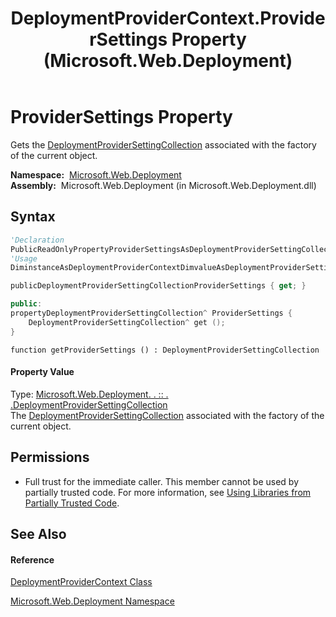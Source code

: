 ﻿---
title: DeploymentProviderContext.ProviderSettings Property  (Microsoft.Web.Deployment)
TOCTitle: ProviderSettings Property
ms:assetid: P:Microsoft.Web.Deployment.DeploymentProviderContext.ProviderSettings
ms:mtpsurl: https://msdn.microsoft.com/en-us/library/microsoft.web.deployment.deploymentprovidercontext.providersettings(v=VS.90)
ms:contentKeyID: 20208919
ms.date: 05/02/2012
mtps_version: v=VS.90
f1_keywords:
- Microsoft.Web.Deployment.DeploymentProviderContext.ProviderSettings
- Microsoft.Web.Deployment.DeploymentProviderContext.get_ProviderSettings
dev_langs:
- CSharp
- JScript
- VB
- c++
api_location:
- Microsoft.Web.Deployment.dll
api_name:
- Microsoft.Web.Deployment.DeploymentProviderContext.get_ProviderSettings
- Microsoft.Web.Deployment.DeploymentProviderContext.ProviderSettings
api_type:
- Managed
topic_type:
- apiref
- kbSyntax
product_family_name: VS
ROBOTS: INDEX,FOLLOW
---

# ProviderSettings Property

Gets the [DeploymentProviderSettingCollection](deploymentprovidersettingcollection-class-microsoft-web-deployment.md) associated with the factory of the current object.

**Namespace:**  [Microsoft.Web.Deployment](microsoft-web-deployment-namespace.md)  
**Assembly:**  Microsoft.Web.Deployment (in Microsoft.Web.Deployment.dll)

## Syntax

``` vb
'Declaration
PublicReadOnlyPropertyProviderSettingsAsDeploymentProviderSettingCollection
'Usage
DiminstanceAsDeploymentProviderContextDimvalueAsDeploymentProviderSettingCollectionvalue = instance.ProviderSettings
```

``` csharp
publicDeploymentProviderSettingCollectionProviderSettings { get; }
```

``` c++
public:
propertyDeploymentProviderSettingCollection^ ProviderSettings {
    DeploymentProviderSettingCollection^ get ();
}
```

``` jscript
function getProviderSettings () : DeploymentProviderSettingCollection
```

#### Property Value

Type: [Microsoft.Web.Deployment. . :: . .DeploymentProviderSettingCollection](deploymentprovidersettingcollection-class-microsoft-web-deployment.md)  
The [DeploymentProviderSettingCollection](deploymentprovidersettingcollection-class-microsoft-web-deployment.md) associated with the factory of the current object.  

## Permissions

  - Full trust for the immediate caller. This member cannot be used by partially trusted code. For more information, see [Using Libraries from Partially Trusted Code](https://msdn.microsoft.com/en-us/library/8skskf63\(v=vs.90\)).

## See Also

#### Reference

[DeploymentProviderContext Class](deploymentprovidercontext-class-microsoft-web-deployment.md)

[Microsoft.Web.Deployment Namespace](microsoft-web-deployment-namespace.md)

